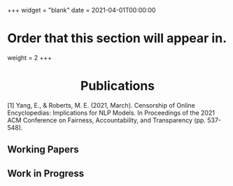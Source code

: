 +++
widget = "blank"
date = 2021-04-01T00:00:00

# Order that this section will appear in.
weight = 2
+++

<center><h1> Publications </h1></center>

[1] Yang, E., & Roberts, M. E. (2021, March). Censorship of Online Encyclopedias: Implications for NLP Models. In Proceedings of the 2021 ACM Conference on Fairness, Accountability, and Transparency (pp. 537-548).

## Working Papers


## Work in Progress
